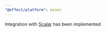 ```yaml
---
"@effect/platform": minor
---
```


Integration with [Scalar](https://scalar.com/) has been implemented
